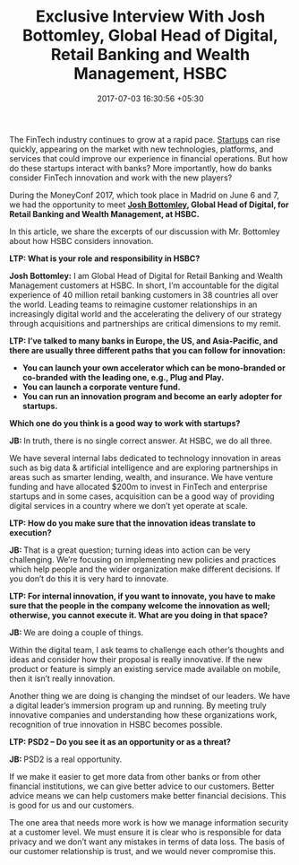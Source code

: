 ﻿---
title: Exclusive Interview With Josh Bottomley, Global Head of Digital, Retail Banking
  and Wealth Management, HSBC
date: 2017-07-03 16:30:56 +05:30
categories:
- Insights
- Interviews
tags:
- Asia
- Europe
- HSBC
- insights
- Josh Bottomley
- US
layout: post
type: post
status: publish
category:
- Insights
- Interviews
Markets:
- Asia
- Europe
- HSBC
- insights
- Josh Bottomley
- US
Person: Deborah Gallerani
---

<p>The FinTech industry continues to grow at a rapid pace. <a href="https://medici.letstalkpayments.com/" target="_blank" rel="noopener noreferrer">Startups</a> can rise quickly, appearing on the market with new technologies, platforms, and services that could improve our experience in financial operations. But how do these startups interact with banks? More importantly, how do banks consider FinTech innovation and work with the new players?</p>
<p>During the MoneyConf 2017, which took place in Madrid on June 6 and 7, we had the opportunity to meet <a href="http://linkedin.com/in/joshbottomley" target="_blank" rel="noopener noreferrer"><b>Josh Bottomley</b></a><b>, Global Head of Digital, for Retail Banking and Wealth Management, at HSBC. </b></p>
<p>In this article, we share the excerpts of our discussion with Mr. Bottomley about how HSBC considers innovation.</p>
<p><b>LTP: What is your role and responsibility in HSBC?</b></p>
<p><b>Josh Bottomley:</b> I am Global Head of Digital for Retail Banking and Wealth Management customers at HSBC. In short, I’m accountable for the digital experience of 40 million retail banking customers in 38 countries all over the world. Leading teams to reimagine customer relationships in an increasingly digital world and the accelerating the delivery of our strategy through acquisitions and partnerships are critical dimensions to my remit.</p>
<p><b>LTP: I’ve talked to many banks in Europe, the US, and Asia-Pacific, and there are usually three different paths that you can follow for innovation:</b><b>
</b></p>
<ul>
<li><strong>You can launch your own accelerator which can be mono-branded or co-branded with the leading one, e.g., Plug and Play.</strong></li>
<li><strong>You can launch a corporate venture fund.</strong></li>
<li><strong>You can run an innovation program and become an early adopter for startups.</strong></li>
</ul>
<p><b>Which one do you think is a good way to work with startups?</b></p>
<p><b>JB: </b>In truth, there is no single correct answer. At HSBC, we do all three. </p>
<p>We have several internal labs dedicated to technology innovation in areas such as big data &amp; artificial intelligence and are exploring partnerships in areas such as smarter lending, wealth, and insurance. We have venture funding and have allocated $200m to invest in FinTech and enterprise startups and in some cases, acquisition can be a good way of providing digital services in a country where we don’t yet operate at scale. </p>
<p><b>LTP: How do you make sure that the innovation ideas translate to execution?</b></p>
<p><b>JB: </b>That is a great question; turning ideas into action can be very challenging. We’re focusing on implementing new policies and practices which help people and the wider organization make different decisions. If you don’t do this it is very hard to innovate. </p>
<p><b>LTP: For internal innovation, if you want to innovate, you have to make sure that the people in the company welcome the innovation as well; otherwise, you cannot execute it. What are you doing in that space?</b></p>
<p><b>JB: </b>We are doing a couple of things. </p>
<p>Within the digital team, I ask teams to challenge each other’s thoughts and ideas and consider how their proposal is really innovative. If the new product or feature is simply an existing service made available on mobile, then it isn’t really innovation. </p>
<p>Another thing we are doing is changing the mindset of our leaders. We have a digital leader’s immersion program up and running. By meeting truly innovative companies and understanding how these organizations work, recognition of true innovation in HSBC becomes possible.</p>
<p><b>LTP: PSD2 – Do you see it as an opportunity or as a threat? </b></p>
<p><b>JB: </b>PSD2 is a real opportunity. </p>
<p>If we make it easier to get more data from other banks or from other financial institutions, we can give better advice to our customers. Better advice means we can help customers make better financial decisions. This is good for us and our customers.</p>
<p>The one area that needs more work is how we manage information security at a customer level. We must ensure it is clear who is responsible for data privacy and we don’t want any mistakes in terms of data loss. The basis of our customer relationship is trust, and we would never compromise this.</p>
